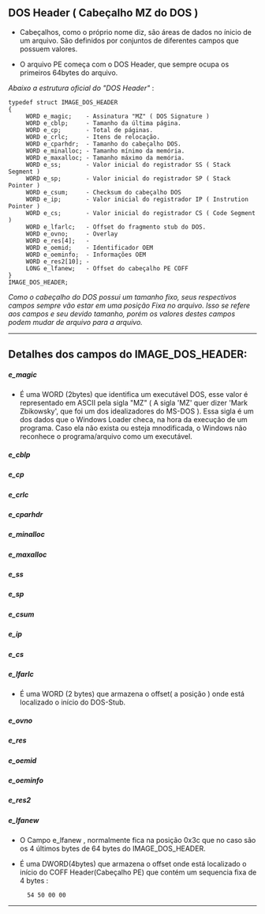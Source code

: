 ## DOS Header ( Cabeçalho MZ do DOS )

- Cabeçalhos, como o próprio nome diz, são áreas de dados no ínicio de um arquivo. São definidos por conjuntos de diferentes campos que possuem valores.

- O arquivo PE começa com o DOS Header, que sempre ocupa os primeiros 64bytes do arquivo.

_Abaixo a estrutura oficial do "DOS Header"_ :


	typedef struct IMAGE_DOS_HEADER
	{
	     WORD e_magic;    - Assinatura "MZ" ( DOS Signature )
	     WORD e_cblp;     - Tamanho da última página.
	     WORD e_cp;       - Total de páginas.
	     WORD e_crlc;     - Itens de relocação.
	     WORD e_cparhdr;  - Tamanho do cabeçalho DOS.
	     WORD e_minalloc; - Tamanho mínimo da memória.
	     WORD e_maxalloc; - Tamanho máximo da memória.
	     WORD e_ss;       - Valor inicial do registrador SS ( Stack Segment )
	     WORD e_sp;       - Valor inicial do registrador SP ( Stack Pointer )
	     WORD e_csum;     - Checksum do cabeçalho DOS
	     WORD e_ip;       - Valor inicial do registrador IP ( Instrution Pointer )
	     WORD e_cs;       - Valor inicial do registrador CS ( Code Segment )
	     WORD e_lfarlc;   - Offset do fragmento stub do DOS.
	     WORD e_ovno;     - Overlay
	     WORD e_res[4];   - 
	     WORD e_oemid;    - Identificador OEM
	     WORD e_oeminfo;  - Informações OEM
	     WORD e_res2[10]; - 
	     LONG e_lfanew;   - Offset do cabeçalho PE COFF
	} 
	IMAGE_DOS_HEADER;


*Como o cabeçalho do DOS possui um tamanho fixo, seus respectivos campos sempre vão estar em uma posição Fixa no arquivo. Isso se refere aos campos e seu devido tamanho, porém os valores destes campos podem mudar de arquivo para a arquivo.*

---

Detalhes dos campos do IMAGE_DOS_HEADER:
-----------------------------------------


##### e_magic

- É uma WORD (2bytes) que identifica um executável DOS, esse valor é representado em ASCII pela sigla "MZ" ( A sigla 'MZ' quer dizer 'Mark Zbikowsky', que foi um dos idealizadores do MS-DOS ). Essa sigla é um dos dados que o Windows Loader checa, na hora da execução de um programa. Caso ela não exista ou esteja mnodificada, o Windows não reconhece o programa/arquivo como um executável.

##### e_cblp

##### e_cp

##### e_crlc

##### e_cparhdr

##### e_minalloc

##### e_maxalloc

##### e_ss

##### e_sp

##### e_csum

##### e_ip

##### e_cs

##### e_lfarlc

- É uma WORD (2 bytes) que armazena o offset( a posição ) onde está localizado o início do DOS-Stub. 

##### e_ovno

##### e_res

##### e_oemid

##### e_oeminfo

##### e_res2

##### e_lfanew

- O Campo e_lfanew , normalmente fica na posição 0x3c que no caso são os 4 últimos bytes de 64 bytes do IMAGE_DOS_HEADER.

- É uma DWORD(4bytes) que armazena o offset onde está localizado o início do COFF Header(Cabeçalho PE) que contém um sequencia fixa de 4 bytes : 

		54 50 00 00

----







